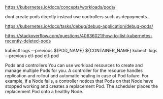 https://kubernetes.io/docs/concepts/workloads/pods/

dont create pods directly instead use controllers such as depoyments.

https://kubernetes.io/docs/tasks/debug/debug-application/debug-pods/

https://stackoverflow.com/questions/40636021/how-to-list-kubernetes-recently-deleted-pods

kubectl logs --previous ${POD_NAME} ${CONTAINER_NAME}
kubectl logs --previous etl-pod etl-pod

Pods and controllers
You can use workload resources to create and manage multiple Pods for you. A controller for the resource handles replication and rollout and automatic healing in case of Pod failure. For example, if a Node fails, a controller notices that Pods on that Node have stopped working and creates a replacement Pod. The scheduler places the replacement Pod onto a healthy Node.


